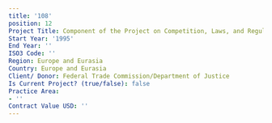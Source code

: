 ```yaml
---
title: '108'
position: 12
Project Title: Component of the Project on Competition, Laws, and Regulations
Start Year: '1995'
End Year: ''
ISO3 Code: ''
Region: Europe and Eurasia
Country: Europe and Eurasia
Client/ Donor: Federal Trade Commission/Department of Justice
Is Current Project? (true/false): false
Practice Area:
- ''
Contract Value USD: ''
---
```


